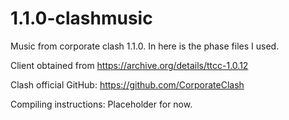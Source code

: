 # 1.1.0-clashmusic
Music from corporate clash 1.1.0. In here is the phase files I used.

Client obtained from https://archive.org/details/ttcc-1.0.12

Clash official GitHub: https://github.com/CorporateClash

Compiling instructions: Placeholder for now.
